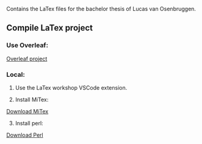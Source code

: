 Contains the LaTex files for the bachelor thesis of Lucas van Osenbruggen.

## Compile LaTex project

### Use Overleaf:

[Overleaf project](https://www.overleaf.com/project/63d0f043a9db7b7953152609)

### Local:

1. Use the LaTex workshop VSCode extension.

2. Install MiTex:

[Download MiTex](https://miktex.org/download/ctan/systems/win32/miktex/setup/windows-x64/basic-miktex-22.10-x64.exe)

3. Install perl:

[Download Perl](https://strawberryperl.com/download/5.32.1.1/strawberry-perl-5.32.1.1-64bit.msi)